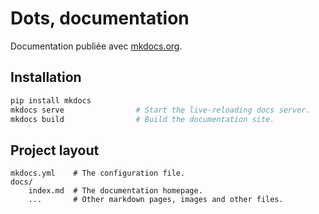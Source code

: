 # Dots, documentation


Documentation publiée avec [mkdocs.org](https://www.mkdocs.org).


## Installation

```bash
pip install mkdocs
mkdocs serve				# Start the live-reloading docs server.
mkdocs build				# Build the documentation site.

```


## Project layout

    mkdocs.yml    # The configuration file.
    docs/
        index.md  # The documentation homepage.
        ...       # Other markdown pages, images and other files.
